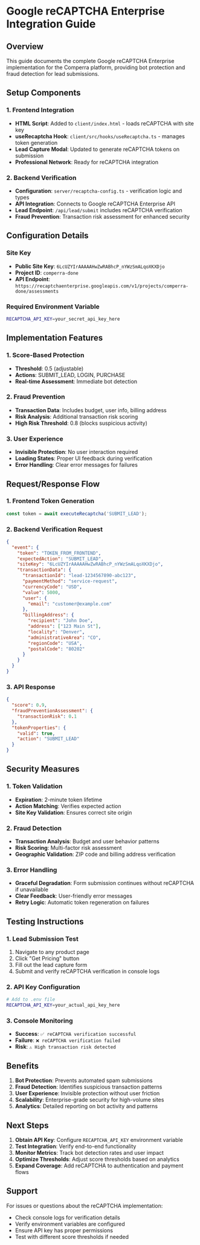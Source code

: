 # Google reCAPTCHA Enterprise Integration Guide

## Overview
This guide documents the complete Google reCAPTCHA Enterprise implementation for the Comperra platform, providing bot protection and fraud detection for lead submissions.

## Setup Components

### 1. Frontend Integration
- **HTML Script**: Added to `client/index.html` - loads reCAPTCHA with site key
- **useRecaptcha Hook**: `client/src/hooks/useRecaptcha.ts` - manages token generation
- **Lead Capture Modal**: Updated to generate reCAPTCHA tokens on submission
- **Professional Network**: Ready for reCAPTCHA integration

### 2. Backend Verification
- **Configuration**: `server/recaptcha-config.ts` - verification logic and types
- **API Integration**: Connects to Google reCAPTCHA Enterprise API
- **Lead Endpoint**: `/api/lead/submit` includes reCAPTCHA verification
- **Fraud Prevention**: Transaction risk assessment for enhanced security

## Configuration Details

### Site Key
- **Public Site Key**: `6LcUZYIrAAAAAHwZwRABhcP_nYWzSmALqoXKXDjo`
- **Project ID**: `comperra-done`
- **API Endpoint**: `https://recaptchaenterprise.googleapis.com/v1/projects/comperra-done/assessments`

### Required Environment Variable
```bash
RECAPTCHA_API_KEY=your_secret_api_key_here
```

## Implementation Features

### 1. Score-Based Protection
- **Threshold**: 0.5 (adjustable)
- **Actions**: SUBMIT_LEAD, LOGIN, PURCHASE
- **Real-time Assessment**: Immediate bot detection

### 2. Fraud Prevention
- **Transaction Data**: Includes budget, user info, billing address
- **Risk Analysis**: Additional transaction risk scoring
- **High Risk Threshold**: 0.8 (blocks suspicious activity)

### 3. User Experience
- **Invisible Protection**: No user interaction required
- **Loading States**: Proper UI feedback during verification
- **Error Handling**: Clear error messages for failures

## Request/Response Flow

### 1. Frontend Token Generation
```javascript
const token = await executeRecaptcha('SUBMIT_LEAD');
```

### 2. Backend Verification Request
```json
{
  "event": {
    "token": "TOKEN_FROM_FRONTEND",
    "expectedAction": "SUBMIT_LEAD",
    "siteKey": "6LcUZYIrAAAAAHwZwRABhcP_nYWzSmALqoXKXDjo",
    "transactionData": {
      "transactionId": "lead-1234567890-abc123",
      "paymentMethod": "service-request",
      "currencyCode": "USD",
      "value": 5000,
      "user": {
        "email": "customer@example.com"
      },
      "billingAddress": {
        "recipient": "John Doe",
        "address": ["123 Main St"],
        "locality": "Denver",
        "administrativeArea": "CO",
        "regionCode": "USA",
        "postalCode": "80202"
      }
    }
  }
}
```

### 3. API Response
```json
{
  "score": 0.9,
  "fraudPreventionAssessment": {
    "transactionRisk": 0.1
  },
  "tokenProperties": {
    "valid": true,
    "action": "SUBMIT_LEAD"
  }
}
```

## Security Measures

### 1. Token Validation
- **Expiration**: 2-minute token lifetime
- **Action Matching**: Verifies expected action
- **Site Key Validation**: Ensures correct site origin

### 2. Fraud Detection
- **Transaction Analysis**: Budget and user behavior patterns
- **Risk Scoring**: Multi-factor risk assessment
- **Geographic Validation**: ZIP code and billing address verification

### 3. Error Handling
- **Graceful Degradation**: Form submission continues without reCAPTCHA if unavailable
- **Clear Feedback**: User-friendly error messages
- **Retry Logic**: Automatic token regeneration on failures

## Testing Instructions

### 1. Lead Submission Test
1. Navigate to any product page
2. Click "Get Pricing" button
3. Fill out the lead capture form
4. Submit and verify reCAPTCHA verification in console logs

### 2. API Key Configuration
```bash
# Add to .env file
RECAPTCHA_API_KEY=your_actual_api_key_here
```

### 3. Console Monitoring
- **Success**: `✅ reCAPTCHA verification successful`
- **Failure**: `❌ reCAPTCHA verification failed`
- **Risk**: `⚠️ High transaction risk detected`

## Benefits

1. **Bot Protection**: Prevents automated spam submissions
2. **Fraud Detection**: Identifies suspicious transaction patterns
3. **User Experience**: Invisible protection without user friction
4. **Scalability**: Enterprise-grade security for high-volume sites
5. **Analytics**: Detailed reporting on bot activity and patterns

## Next Steps

1. **Obtain API Key**: Configure `RECAPTCHA_API_KEY` environment variable
2. **Test Integration**: Verify end-to-end functionality
3. **Monitor Metrics**: Track bot detection rates and user impact
4. **Optimize Thresholds**: Adjust score thresholds based on analytics
5. **Expand Coverage**: Add reCAPTCHA to authentication and payment flows

## Support

For issues or questions about the reCAPTCHA implementation:
- Check console logs for verification details
- Verify environment variables are configured
- Ensure API key has proper permissions
- Test with different score thresholds if needed